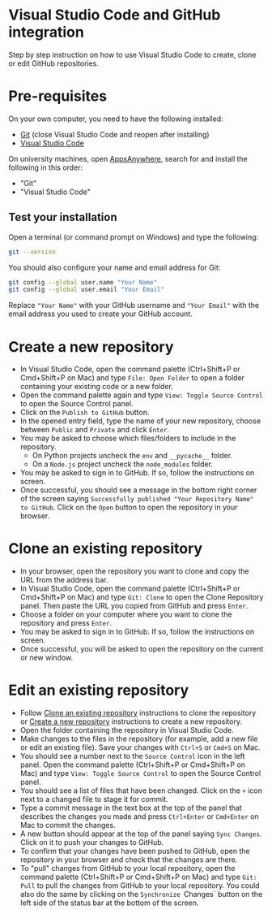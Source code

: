 # Visual Studio Code and GitHub integration
Step by step instruction on how to use Visual Studio Code to create, clone or edit GitHub repositories.

# Pre-requisites
On your own computer, you need to have the following installed:
- [Git](https://git-scm.com/downloads) (close Visual Studio Code and reopen after installing)
- [Visual Studio Code](https://code.visualstudio.com/)

On university machines, open [AppsAnywhere](https://appsanywhere.port.ac.uk/), search for and install the following in this order:
- "Git"
- "Visual Studio Code"

## Test your installation
Open a terminal (or command prompt on Windows) and type the following:
```bash
git --version
```
You should also configure your name and email address for Git:
```bash
git config --global user.name "Your Name"
git config --global user.email "Your Email"
```
Replace `"Your Name"` with your GitHub username and `"Your Email"` with the email address you used to create your GitHub account.

# Create a new repository
- In Visual Studio Code, open the command palette (Ctrl+Shift+P or Cmd+Shift+P on Mac) and type `File: Open Folder` to open a folder containing your existing code or a new folder.
- Open the command palette again and type `View: Toggle Source Control` to open the Source Control panel.
- Click on the `Publish to GitHub` button.
- In the opened entry field, type the name of your new repository, choose between `Public` and `Private` and click `Enter`.
- You may be asked to choose which files/folders to include in the repository.      
    - On Python projects uncheck the `env` and `__pycache__` folder.
    - On a `Node.js` project uncheck the `node_modules` folder.
- You may be asked to sign in to GitHub. If so, follow the instructions on screen.
- Once successful, you should see a message in the bottom right corner of the screen saying `Successfully published "Your Repository Name" to GitHub`. Click on the `Open` button to open the repository in your browser.

# Clone an existing repository
- In your browser, open the repository you want to clone and copy the URL from the address bar.
- In Visual Studio Code, open the command palette (Ctrl+Shift+P or Cmd+Shift+P on Mac) and type `Git: Clone` to open the Clone Repository panel. Then paste the URL you copied from GitHub and press `Enter`.
- Choose a folder on your computer where you want to clone the repository and press `Enter`.
- You may be asked to sign in to GitHub. If so, follow the instructions on screen.
- Once successful, you will be asked to open the repository on the current or new window.

# Edit an existing repository
- Follow [Clone an existing repository](#clone-an-existing-repository) instructions to clone the repository or [Create a new repository](#create-a-new-repository) instructions to create a new repository.
- Open the folder containing the repository in Visual Studio Code.
- Make changes to the files in the repository (for example, add a new file or edit an existing file). Save your changes with `Ctrl+S` or `Cmd+S` on Mac.
- You should see a number next to the `Source Control` icon in the left panel. Open the command palette (Ctrl+Shift+P or Cmd+Shift+P on Mac) and type `View: Toggle Source Control` to open the Source Control panel.
- You should see a list of files that have been changed. Click on the `+` icon next to a changed file to stage it for commit.
- Type a commit message in the text box at the top of the panel that describes the changes you made and press `Ctrl+Enter` or `Cmd+Enter` on Mac to commit the changes.
- A new button should appear at the top of the panel saying `Sync Changes`. Click on it to push your changes to GitHub.
- To confirm that your changes have been pushed to GitHub, open the repository in your browser and check that the changes are there.
- To "pull" changes from GitHub to your local repository, open the command palette (Ctrl+Shift+P or Cmd+Shift+P on Mac) and type `Git: Pull` to pull the changes from GitHub to your local repository. You could also do the same by clicking on the `Synchronize `Changes` button on the left side of the status bar at the bottom of the screen.